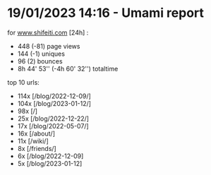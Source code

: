 # 19/01/2023 14:16 - Umami report
for www.shifeiti.com [24h] :

 - 448 (-81) page views
 - 144 (-1) uniques
 - 96 (2) bounces
 - 8h 44' 53'' (-4h 60' 32'') totaltime


top 10 urls:
 - 114x [/blog/2022-12-09/]
 - 104x [/blog/2023-01-12/]
 - 98x [/]
 - 25x [/blog/2022-12-22/]
 - 17x [/blog/2022-05-07/]
 - 16x [/about/]
 - 11x [/wiki/]
 - 8x [/friends/]
 - 6x [/blog/2022-12-09]
 - 5x [/blog/2023-01-12]


